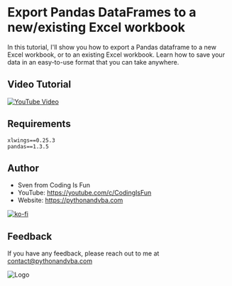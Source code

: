 # Export Pandas DataFrames to a new/existing Excel workbook

In this tutorial, I'll show you how to export a Pandas dataframe to a new Excel workbook, or to an existing Excel workbook. Learn how to save your data in an easy-to-use format that you can take anywhere.

## Video Tutorial

[![YouTube Video](https://img.youtube.com/vi/DroafWQXqDw/0.jpg)](https://youtu.be/DroafWQXqDw)

## Requirements
```
xlwings==0.25.3
pandas==1.3.5
```

## Author

- Sven from Coding Is Fun
- YouTube: https://youtube.com/c/CodingIsFun
- Website: https://pythonandvba.com

[![ko-fi](https://ko-fi.com/img/githubbutton_sm.svg)](https://ko-fi.com/X7X47Q0EG)

## Feedback

If you have any feedback, please reach out to me at contact@pythonandvba.com


![Logo](https://www.pythonandvba.com/banner-img)

